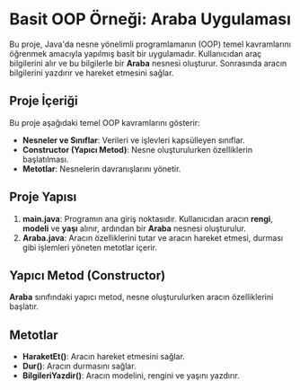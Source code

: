 # Basit OOP Örneği: Araba Uygulaması

Bu proje, Java'da nesne yönelimli programlamanın (OOP) temel kavramlarını öğrenmek amacıyla yapılmış basit bir uygulamadır. Kullanıcıdan araç bilgilerini alır ve bu bilgilerle bir **Araba** nesnesi oluşturur. Sonrasında aracın bilgilerini yazdırır ve hareket etmesini sağlar.

## Proje İçeriği

Bu proje aşağıdaki temel OOP kavramlarını gösterir:

- **Nesneler ve Sınıflar**: Verileri ve işlevleri kapsülleyen sınıflar.
- **Constructor (Yapıcı Metod)**: Nesne oluşturulurken özelliklerin başlatılması.
- **Metotlar**: Nesnelerin davranışlarını yönetir.

## Proje Yapısı

1. **main.java**: Programın ana giriş noktasıdır. Kullanıcıdan aracın **rengi**, **modeli** ve **yaşı** alınır, ardından bir **Araba** nesnesi oluşturulur.
2. **Araba.java**: Aracın özelliklerini tutar ve aracın hareket etmesi, durması gibi işlemleri yöneten metotlar içerir.

## Yapıcı Metod (Constructor)

**Araba** sınıfındaki yapıcı metod, nesne oluşturulurken aracın özelliklerini başlatır.

## Metotlar

- **HaraketEt()**: Aracın hareket etmesini sağlar.
- **Dur()**: Aracın durmasını sağlar.
- **BilgileriYazdir()**: Aracın modelini, rengini ve yaşını yazdırır.
